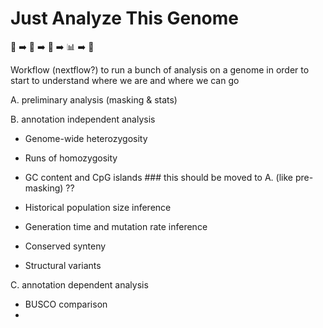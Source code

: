 # Just Analyze This Genome
🧬 ➡️ 🙏 ➡️ 🤖 ➡️ 📊 ➡️ 🥹 

Workflow (nextflow?) to run a bunch of analysis on a genome in order to start to understand where we are and where we can go

A. preliminary analysis (masking & stats)

B. annotation independent analysis
* Genome-wide heterozygosity
* Runs of homozygosity

* GC content and CpG islands ### this should be moved to A. (like pre-masking) ??

* Historical population size inference
* Generation time and mutation rate inference

* Conserved synteny
* Structural variants

C. annotation dependent analysis
* BUSCO comparison
* 
